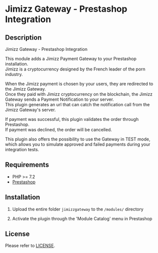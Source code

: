 # Jimizz Gateway - Prestashop Integration

## Description
Jimizz Gateway - Prestashop Integration

This module adds a Jimizz Payment Gateway to your Prestashop installation.<br>
Jimizz is a cryptocurrency designed by the French leader of the porn industry.

When the Jimizz payment is chosen by your users, they are redirected to the Jimizz Gateway.<br>
Once they paid with Jimizz cryptocurrency on the blockchain, the Jimizz Gateway sends a Payment Notification to your server.<br>
This plugin generates an url that can catch the notification call from the Jimizz Gateway's server.

If payment was successful, this plugin validates the order through Prestashop.<br>
If payment was declined, the order will be cancelled.

This plugin also offers the possibility to use the Gateway in TEST mode, which allows you to simulate approved and failed payments during your integration tests.

## Requirements
* PHP >= 7.2
* [Prestashop](https://www.prestashop.com/)

## Installation
1. Upload the entire folder `jimizzgateway` to the `/modules/` directory

2. Activate the plugin through the 'Module Catalog' menu in Prestashop

## License
Please refer to [LICENSE](https://github.com/julien-jimizz/gateway-prestashop/blob/master/LICENSE).
